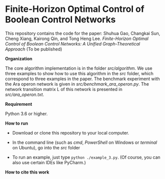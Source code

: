 # Finite-Horizon Optimal Control of Boolean Control Networks
This repository contains the code for the paper: Shuhua Gao, Changkai Sun, Cheng Xiang, Kairong Qin, and Tong Heng Lee. *Finite-Horizon Optimal Control of Boolean Control Networks: A Unified Graph-Theoretical Approach* (To be published)

**Organization**

The core algorithm implementation is in the folder *src/algorithm*.  We use three examples to show how to use this algorithm in the *src* folder, which correspond to three examples in the paper. The benchmark experiment with the Ara operon network is given in *src/benchmark_ara_operon.py*. The network transition matrix L of this network is presented in *src/ara_operon.txt*.

**Requirement**

Python 3.6 or higher.

**How to run**

+ Download or clone this repository to your local computer.

+ In the command line  (such as *cmd*, *PowerShell* on Windows or *terminal* on Ubuntu), go into the *src* folder

+ To run an example, just type `python ./example_3.py`. (Of course, you can also use certain IDEs like PyCharm.)

**How to cite this work**

